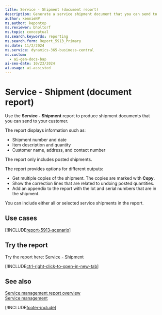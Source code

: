```yaml
---
title: Service - Shipment (document report)
description: Generate a service shipment document that you can send to your customer.
author: kennieNP
ms.author: kepontop
ms.reviewer: bholtorf
ms.topic: conceptual
ms.search.keywords: reporting
ms.search.form: Report_5913_Primary
ms.date: 11/2/2024
ms.service: dynamics-365-business-central
ms.custom:
  - ai-gen-docs-bap
ai-seo-date: 10/23/2024
ai.usage: ai-assisted
---
```


# Service - Shipment (document report)

Use the **Service - Shipment** report to produce shipment documents that you can send to your customer.

The report displays information such as:

- Shipment number and date
- Item description and quantity
- Customer name, address, and contact number

The report only includes posted shipments.

The report provides options for different outputs:

- Get multiple copies of the shipment. The copies are marked with **Copy**.
- Show the correction lines that are related to undoing posted quantities.
- Add an appendix to the report with the lot and serial numbers that are in the shipment.

You can include either all or selected service shipments in the report.

## Use cases

[!INCLUDE[report-5913-scenario](../includes/report-5913-scenario-include.md)]

<!-- 

Prompt

Below is a report in an ERP system. Provide 3-4 use cases for different personas working with project management or finance for projects.

Format like this:    
  
As a <persona>, use the report to    
* use case 1  
* use case 2    

Do not capitalize the persona names. 

Do not start lines with "Use the data to"

## Report name
Service - Shipment

## Report description

### What the report does

### Use cases

Please include your data sources and URLs

-->

## Try the report

Try the report here: [Service - Shipment](https://businesscentral.dynamics.com?report=5913)

[!INCLUDE[ctrl-right-click-to-open-in-new-tab](../includes/ctrl-right-click-to-open-in-new-tab.md)]

## See also

[Service management report overview](../service-reports.md)  
[Service management](../service-service.md)  

[!INCLUDE[footer-include](../includes/footer-banner.md)]